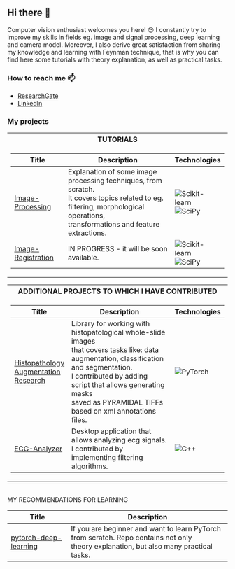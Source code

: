 ## Hi there 👋

Computer vision enthusiast welcomes you here! 😎 I constantly try to improve my skills in fields eg. image and signal processing, deep learning and camera model.
Moreover, I also derive great satisfaction from sharing my knowledge and learning with Feynman technique, that is why you can find here some tutorials with theory explanation, as well as practical tasks. 

### How to reach me 📫
- [ResearchGate](https://www.researchgate.net/profile/Agnieszka-Florkowska)
- [LinkedIn](https://www.linkedin.com/in/agnieszka-florkowska-56b214202/)

### My projects
<table>
<tr><th>TUTORIALS</th></tr>
<tr><td>
  
|Title | Description | Technologies |
|--|--|--|
| [Image-Processing](https://github.com/aflorkowska/Image-Processing) | Explanation of some image processing techniques, from scratch.<br>It covers topics related to eg. filtering, morphological operations,<br>transformations and feature extractions. | ![Scikit-learn](https://img.shields.io/badge/scikit--learn-F7931E?style=flat-square&logo=scikit-learn&logoColor=white) <br> ![SciPy](https://img.shields.io/badge/SciPy-black?style=flat-square&logo=scipy) | 
| [Image-Registration]() | IN PROGRESS - it will be soon available. | ![Scikit-learn](https://img.shields.io/badge/scikit--learn-F7931E?style=flat-square&logo=scikit-learn&logoColor=white) <br> ![SciPy](https://img.shields.io/badge/SciPy-black?style=flat-square&logo=scipy)| 
</td></tr> 
</table>

<table>
<tr><th>ADDITIONAL PROJECTS TO WHICH I HAVE CONTRIBUTED</th></tr>
<tr><td>

|Title | Description | Technologies |
|--|--|--|
| [Histopathology<br>Augmentation<br>Research](https://github.com/Jarartur/HistopathologyAugmentationResearch) | Library for working with histopatological whole-slide images <br>that covers tasks like: data augmentation, classification and segmentation. <br>I contributed by adding script that allows generating masks <br>saved as PYRAMIDAL TIFFs based on xml annotations files. | ![PyTorch](https://img.shields.io/badge/PyTorch-black?style=flat-square&logo=pytorch) | 
| [ECG-Analyzer](https://github.com/dadm2022/ECG-Analyzer) | Desktop application that allows analyzing ecg signals. I contributed by <br>implementing filtering algorithms. | ![C++](https://img.shields.io/badge/C%2B%2B-00599C?style=flat-square&logo=c%2B%2B&logoColor=white) | 
</td></tr> 
<table>

</table>
<tr><th>MY RECOMMENDATIONS FOR LEARNING</th></tr>
<tr><td>

|Title | Description |
|--|--|
| [pytorch-deep-learning](https://github.com/mrdbourke/pytorch-deep-learning/) | If you are beginner and want to learn PyTorch from scratch. Repo contains not only<br>theory explanation, but also many practical tasks. | 
</td></tr> 
</table>
